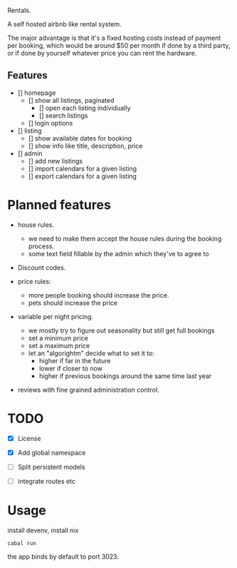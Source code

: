 Rentals.

A self hosted airbnb like rental system.

The major advantage is that
it's a fixed hosting costs instead of payment per booking,
which would be around $50 per month if done by a third party,
or if done by yourself whatever price you can rent the hardware.

Features
---

- [] homepage
  - [] show all listings, paginated
    - [] open each listing individually
    - [] search listings
  - [] login options
- [] listing
  - [] show available dates for booking
  - [] show info like title, description, price
- [] admin
  - [] add new listings
  - [] import calendars for a given listing
  - [] export calendars for a given listing

# Planned features
+ house rules.
  + we need to make them accept the house rules during the booking process.
  + some text field fillable by the admin which they've to agree to
+ Discount codes.
+ price rules: 
  + more people booking should increase the price.
  + pets should increase the price
+ variable per night pricing.
  + we mostly try to figure out seasonality but still get full bookings
  + set a minimum price
  + set a maximum price
  + let an "algorightm" decide what to set it to:
     + higher if far in the future
     + lower if closer to now
     + higher if previous bookings around the same time last year

+ reviews with fine grained administration control.

# TODO

+ [x] License
+ [x] Add global namespace
+ [ ] Split persistent models
+ [ ] integrate routes etc


# Usage

install devenv,
install nix

```
cabal run
```

the app binds by default to port 3023.

